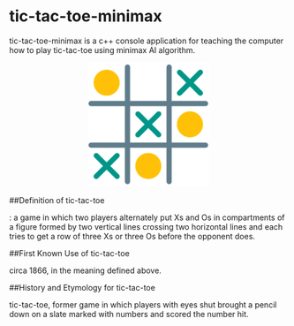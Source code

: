 # tic-tac-toe-minimax
tic-tac-toe-minimax is a c++ console application for teaching the computer how to play tic-tac-toe using minimax AI algorithm.


<p align="center">
	<img src="preview/tictactoe.png" style="width: 220px;"></img>
</p>


##Definition of tic-tac-toe

: a game in which two players alternately put Xs and Os in compartments of a figure formed by two vertical lines crossing two horizontal lines and each tries to get a row of three Xs or three Os before the opponent does.


##First Known Use of tic-tac-toe

circa 1866, in the meaning defined above.


##History and Etymology for tic-tac-toe

tic-tac-toe, former game in which players with eyes shut brought a pencil down on a slate marked with numbers and scored the number hit.